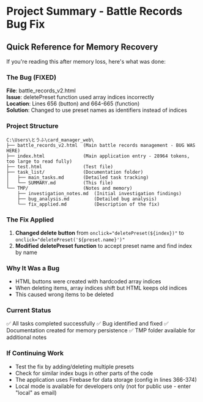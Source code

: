 # Project Summary - Battle Records Bug Fix

## Quick Reference for Memory Recovery
If you're reading this after memory loss, here's what was done:

### The Bug (FIXED)
**File**: battle_records_v2.html  
**Issue**: deletePreset function used array indices incorrectly  
**Location**: Lines 656 (button) and 664-665 (function)  
**Solution**: Changed to use preset names as identifiers instead of indices

### Project Structure
```
C:\Users\とうふ\card_manager_web\
├── battle_records_v2.html  (Main battle records management - BUG WAS HERE)
├── index.html              (Main application entry - 28964 tokens, too large to read fully)
├── test.html               (Test file)
├── task_list/              (Documentation folder)
│   ├── main_tasks.md       (Detailed task tracking)
│   └── SUMMARY.md          (This file)
└── TMP/                    (Notes and memory)
    ├── investigation_notes.md  (Initial investigation findings)
    ├── bug_analysis.md         (Detailed bug analysis)
    └── fix_applied.md          (Description of the fix)
```

### The Fix Applied
1. **Changed delete button** from `onclick="deletePreset(${index})"` to `onclick="deletePreset('${preset.name}')"`
2. **Modified deletePreset function** to accept preset name and find index by name

### Why It Was a Bug
- HTML buttons were created with hardcoded array indices
- When deleting items, array indices shift but HTML keeps old indices
- This caused wrong items to be deleted

### Current Status
✅ All tasks completed successfully
✅ Bug identified and fixed
✅ Documentation created for memory persistence
✅ TMP folder available for additional notes

### If Continuing Work
- Test the fix by adding/deleting multiple presets
- Check for similar index bugs in other parts of the code
- The application uses Firebase for data storage (config in lines 366-374)
- Local mode is available for developers only (not for public use - enter "local" as email)